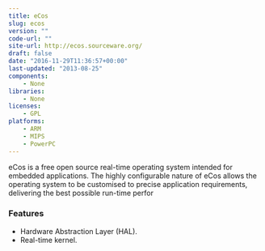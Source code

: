 ```yaml
---
title: eCos
slug: ecos
version: ""
code-url: ""
site-url: http://ecos.sourceware.org/
draft: false
date: "2016-11-29T11:36:57+00:00"
last-updated: "2013-08-25"
components:
    - None
libraries:
    - None
licenses:
    - GPL
platforms:
    - ARM
    - MIPS
    - PowerPC
---
```

eCos is a free open source real-time operating system intended for embedded applications. The highly configurable nature of eCos allows the operating system to be customised to precise application requirements, delivering the best possible run-time perfor

<!--more-->

### Features
- Hardware Abstraction Layer (HAL).
- Real-time kernel.


